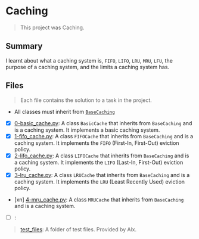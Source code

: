 # Caching

> This project was Caching.

## Summary

I learnt about what a caching system is, `FIFO`, `LIFO`, `LRU`, `MRU`, `LFU`, the purpose of a caching system, and the limits a caching system has.

## Files

> Each file contains the solution to a task in the project.

- All classes must inherit from [`BaseCaching`](./base_caching.py)

- [x] [0-basic_cache.py](https://github.com/Ebube-Ochemba/alx-backend/blob/main/0x01-caching/0-basic_cache.py): A class `BasicCache` that inherits from `BaseCaching` and is a caching system. It implements a basic caching system.
- [x] [1-fifo_cache.py](https://github.com/Ebube-Ochemba/alx-backend/blob/main/0x01-caching/1-fifo_cache.py): A class `FIFOCache` that inherits from `BaseCaching` and is a caching system. It implements the `FIFO` (First-In, First-Out) eviction policy.
- [x] [2-lifo_cache.py](https://github.com/Ebube-Ochemba/alx-backend/blob/main/0x01-caching/2-lifo_cache.py): A class `LIFOCache` that inherits from `BaseCaching` and is a caching system. It implements the `LIFO` (Last-In, First-Out) eviction policy.
- [x] [3-lru_cache.py](https://github.com/Ebube-Ochemba/alx-backend/blob/main/0x01-caching/3-lru_cache.py): A class `LRUCache` that inherits from `BaseCaching` and is a caching system. It implements the `LRU` (Least Recently Used) eviction policy.
- [xn] [4-mru_cache.py](https://github.com/Ebube-Ochemba/alx-backend/blob/main/0x01-caching/4-mru_cache.py): A class `MRUCache` that inherits from `BaseCaching` and is a caching system.
- [ ] [](https://github.com/Ebube-Ochemba/alx-backend/blob/main/0x01-caching/):

> [test_files](): A folder of test files. Provided by Alx.
